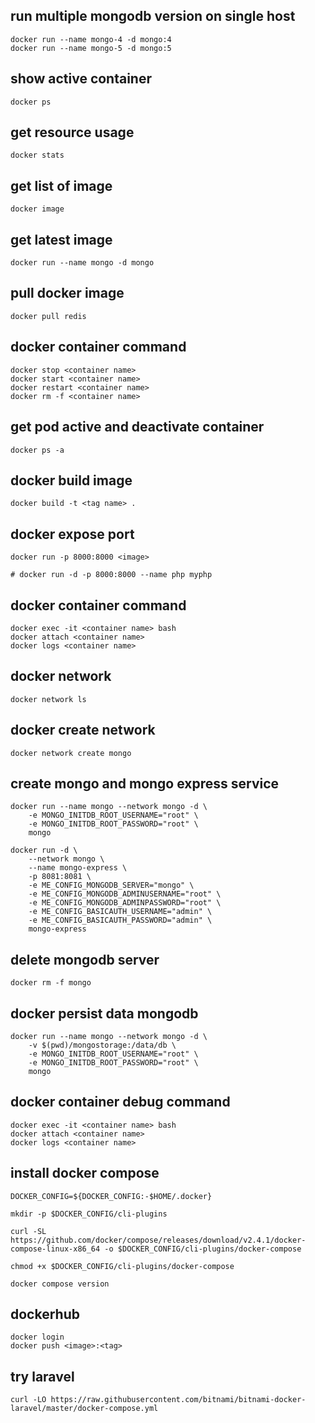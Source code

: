## run multiple mongodb version on single host
```
docker run --name mongo-4 -d mongo:4
docker run --name mongo-5 -d mongo:5
```

## show active container
```
docker ps 
```

## get resource usage
```
docker stats
```

## get list of image
```
docker image
```

## get latest image
```
docker run --name mongo -d mongo
```

## pull docker image 
```
docker pull redis
```

## docker container command
```
docker stop <container name>
docker start <container name>
docker restart <container name>
docker rm -f <container name>
```

## get pod active and deactivate container
```
docker ps -a
```

## docker build image
```
docker build -t <tag name> .
```

## docker expose port
```
docker run -p 8000:8000 <image>

# docker run -d -p 8000:8000 --name php myphp
```

## docker container command 
```
docker exec -it <container name> bash
docker attach <container name>
docker logs <container name>
```

## docker network
```
docker network ls
```

## docker create network
```
docker network create mongo
```

## create mongo and mongo express service
```
docker run --name mongo --network mongo -d \
    -e MONGO_INITDB_ROOT_USERNAME="root" \
    -e MONGO_INITDB_ROOT_PASSWORD="root" \
    mongo
    
docker run -d \
    --network mongo \
    --name mongo-express \
    -p 8081:8081 \
    -e ME_CONFIG_MONGODB_SERVER="mongo" \
    -e ME_CONFIG_MONGODB_ADMINUSERNAME="root" \
    -e ME_CONFIG_MONGODB_ADMINPASSWORD="root" \
    -e ME_CONFIG_BASICAUTH_USERNAME="admin" \
    -e ME_CONFIG_BASICAUTH_PASSWORD="admin" \
    mongo-express
```

## delete mongodb server
```
docker rm -f mongo
```

## docker persist data mongodb
```
docker run --name mongo --network mongo -d \
    -v $(pwd)/mongostorage:/data/db \
    -e MONGO_INITDB_ROOT_USERNAME="root" \
    -e MONGO_INITDB_ROOT_PASSWORD="root" \
    mongo
```

## docker container debug command 
```
docker exec -it <container name> bash
docker attach <container name>
docker logs <container name>
```

## install docker compose
```
DOCKER_CONFIG=${DOCKER_CONFIG:-$HOME/.docker}

mkdir -p $DOCKER_CONFIG/cli-plugins

curl -SL https://github.com/docker/compose/releases/download/v2.4.1/docker-compose-linux-x86_64 -o $DOCKER_CONFIG/cli-plugins/docker-compose

chmod +x $DOCKER_CONFIG/cli-plugins/docker-compose

docker compose version
```

## dockerhub
```
docker login
docker push <image>:<tag>
```


## try laravel
```
curl -LO https://raw.githubusercontent.com/bitnami/bitnami-docker-laravel/master/docker-compose.yml
```
